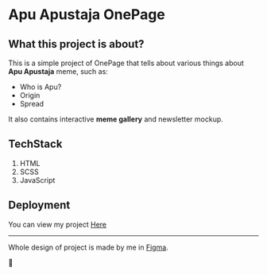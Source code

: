 # Apu Apustaja OnePage

## What this project is about?
This is a simple project of OnePage that tells about various things about <b>Apu Apustaja</b> meme, such as:

* Who is Apu?
* Origin
* Spread

It also contains interactive <b>meme gallery</b> and newsletter mockup.

## TechStack

1. HTML
2. SCSS
3. JavaScript

## Deployment

You can view my project [Here](https://zucek20.github.io/apu_apustaja/)

<hr/>

Whole design of project is made by me in [Figma](https://www.figma.com/).

🐸
